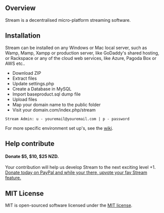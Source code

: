 ## Overview
Stream is a decentralised micro-platform streaming software.

## Installation
Stream can be installed on any Windows or Mac local server, such as Wamp, Mamp, Xampp or production server, like GoDaddy's shared hosting, or Rackspace or any of the cloud web services, like Azure, Pagoda Box or AWS etc..

- Download ZIP
- Extract files
- Update settings.php
- Create a Database in MySQL
- Import baseproduct.sql dump file
- Upload files
- Map your domain name to the public folder
- Visit your domain.com/index.php/stream

```
Stream Admin: u - youremail@youremail.com | p - password
```

For more specific environment set up's, see the [wiki](https://github.com/puffstream/streambaseproductv0.01/wiki/Installation).

## Help contribute
#### Donate $5, $10, $25 NZD.
Your contribution will help us develop Stream to the next exciting level +1.
[Donate today on PayPal and while your there, upvote your fav Stream  feature.](https://www.paypal.com/cgi-bin/webscr?cmd=_s-xclick&hosted_button_id=Y3SSREJS9BPFJ)

## MIT License
MIT is open-sourced software licensed under the [MIT license](http://opensource.org/licenses/MIT).